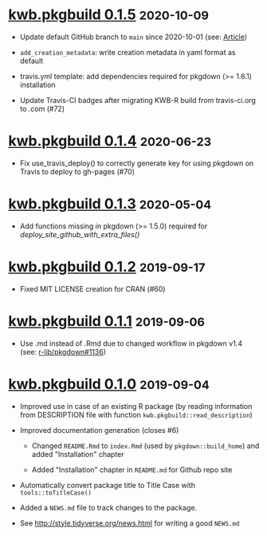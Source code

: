 # [kwb.pkgbuild 0.1.5](https://github.com/KWB-R/kwb.pkgbuild/releases/tag/v0.1.5) <small>2020-10-09</small>

* Update default GitHub branch to `main` since 2020-10-01 (see: [Article](https://www.zdnet.com/article/github-to-replace-master-with-main-starting-next-month/))

* `add_creation_metadata`: write creation metadata in yaml format as default 

* travis.yml template: add dependencies required for pkgdown (>= 1.6.1) installation

* Update Travis-CI badges after migrating KWB-R build from travis-ci.org to .com (#72) 

# [kwb.pkgbuild 0.1.4](https://github.com/KWB-R/kwb.pkgbuild/releases/tag/v0.1.4) <small>2020-06-23</small>

* Fix use_travis_deploy() to correctly generate key for using pkgdown on Travis to deploy to gh-pages (#70) 

# [kwb.pkgbuild 0.1.3](https://github.com/KWB-R/kwb.pkgbuild/releases/tag/v0.1.3) <small>2020-05-04</small>

* Add functions missing in pkgdown (>= 1.5.0) required for *deploy_site_github_with_extra_files()*

# [kwb.pkgbuild 0.1.2](https://github.com/KWB-R/kwb.pkgbuild/releases/tag/v0.1.2) <small>2019-09-17</small>

* Fixed MIT LICENSE creation for CRAN (#60)

# [kwb.pkgbuild 0.1.1](https://github.com/KWB-R/kwb.pkgbuild/releases/tag/v0.1.1) <small>2019-09-06</small>

* Use .md instead of .Rmd due to changed workflow in pkgdown v1.4 (see: [r-lib/pkgdown#1136](https://github.com/r-lib/pkgdown/issues/1136))

# [kwb.pkgbuild 0.1.0](https://github.com/KWB-R/kwb.pkgbuild/releases/tag/v0.1.0) <small>2019-09-04</small>

* Improved use in case of an existing R package (by reading information from 
DESCRIPTION file with function `kwb.pkgbuild::read_description`)

* Improved documentation generation (closes #6)

   +  Changed `README.Rmd` to `index.Rmd` (used by `pkgdown::build_home`) and added 
      "Installation" chapter 

   + Added "Installation" chapter in `README.md` for Github repo site

* Automatically convert package title to Title Case with `tools::toTitleCase()` 

* Added a `NEWS.md` file to track changes to the package.

* See http://style.tidyverse.org/news.html for writing a good `NEWS.md`


